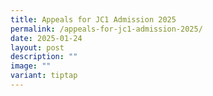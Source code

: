 ```yaml
---
title: Appeals for JC1 Admission 2025
permalink: /appeals-for-jc1-admission-2025/
date: 2025-01-24
layout: post
description: ""
image: ""
variant: tiptap
---
```

